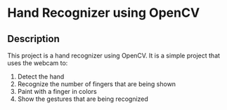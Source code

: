# Hand Recognizer using OpenCV

## Description
This project is a hand recognizer using OpenCV. It is a simple project that uses the webcam to:
1. Detect the hand
2. Recognize the number of fingers that are being shown
3. Paint with a finger in colors
4. Show the gestures that are being recognized
